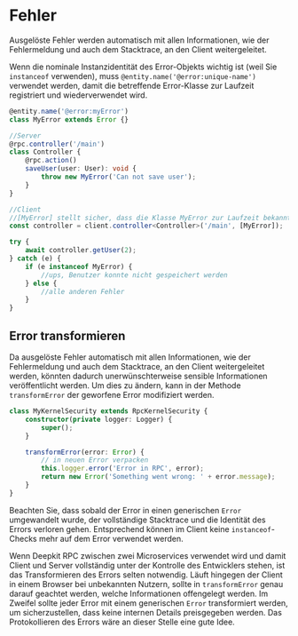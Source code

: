 # Fehler

Ausgelöste Fehler werden automatisch mit allen Informationen, wie der Fehlermeldung und auch dem Stacktrace, an den Client weitergeleitet.

Wenn die nominale Instanzidentität des Error-Objekts wichtig ist (weil Sie `instanceof` verwenden), muss `@entity.name('@error:unique-name')` verwendet werden, damit die betreffende Error-Klasse zur Laufzeit registriert und wiederverwendet wird.

```typescript
@entity.name('@error:myError')
class MyError extends Error {}

//Server
@rpc.controller('/main')
class Controller {
    @rpc.action()
    saveUser(user: User): void {
        throw new MyError('Can not save user');
    }
}

//Client
//[MyError] stellt sicher, dass die Klasse MyError zur Laufzeit bekannt ist
const controller = client.controller<Controller>('/main', [MyError]);

try {
    await controller.getUser(2);
} catch (e) {
    if (e instanceof MyError) {
        //ups, Benutzer konnte nicht gespeichert werden
    } else {
        //alle anderen Fehler
    }
}
```

## Error transformieren

Da ausgelöste Fehler automatisch mit allen Informationen, wie der Fehlermeldung und auch dem Stacktrace, an den Client weitergeleitet werden, könnten dadurch unerwünschterweise sensible Informationen veröffentlicht werden. Um dies zu ändern, kann in der Methode `transformError` der geworfene Error modifiziert werden.

```typescript
class MyKernelSecurity extends RpcKernelSecurity {
    constructor(private logger: Logger) {
        super();
    }

    transformError(error: Error) {
        // in neuen Error verpacken
        this.logger.error('Error in RPC', error);
        return new Error('Something went wrong: ' + error.message);
    }
}
```

Beachten Sie, dass sobald der Error in einen generischen `Error` umgewandelt wurde, der vollständige Stacktrace und die Identität des Errors verloren gehen. Entsprechend können im Client keine `instanceof`-Checks mehr auf dem Error verwendet werden.

Wenn Deepkit RPC zwischen zwei Microservices verwendet wird und damit Client und Server vollständig unter der Kontrolle des Entwicklers stehen, ist das Transformieren des Errors selten notwendig. Läuft hingegen der Client in einem Browser bei unbekannten Nutzern, sollte in `transformError` genau darauf geachtet werden, welche Informationen offengelegt werden. Im Zweifel sollte jeder Error mit einem generischen `Error` transformiert werden, um sicherzustellen, dass keine internen Details preisgegeben werden. Das Protokollieren des Errors wäre an dieser Stelle eine gute Idee.